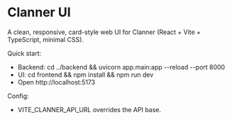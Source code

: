 # Clanner UI

A clean, responsive, card-style web UI for Clanner (React + Vite + TypeScript, minimal CSS).

Quick start:
- Backend: cd ../backend && uvicorn app.main:app --reload --port 8000
- UI: cd frontend && npm install && npm run dev
- Open http://localhost:5173

Config:
- VITE_CLANNER_API_URL overrides the API base.

